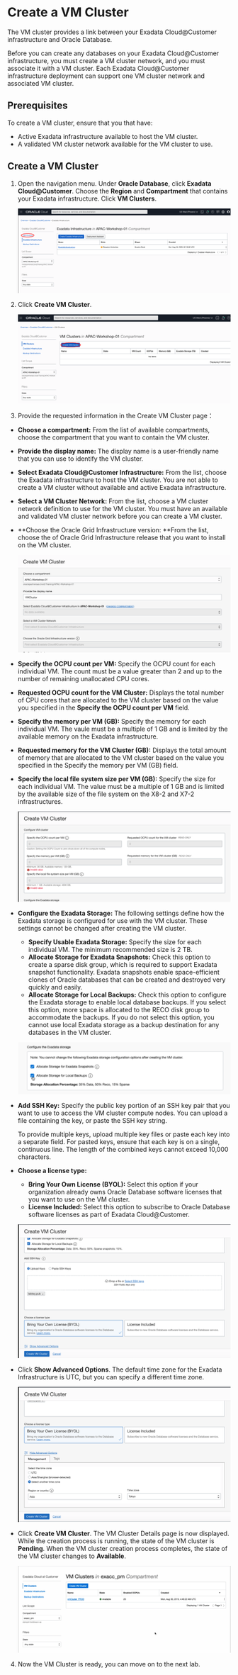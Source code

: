 # Create a VM Cluster

The VM cluster provides a link between your Exadata Cloud@Customer infrastructure and Oracle Database.

Before you can create any databases on your Exadata Cloud@Customer infrastructure, you must create a VM cluster network, and you must associate it with a VM cluster. Each Exadata Cloud@Customer infrastructure deployment can support one VM cluster network and associated VM cluster.

## Prerequisites

To create a VM cluster, ensure that you that have:

- Active Exadata infrastructure available to host the VM cluster.
- A validated VM cluster network available for the VM cluster to use.

## Create a VM Cluster

1. Open the navigation menu. Under **Oracle Database**, click **Exadata Cloud@Customer**. Choose the **Region** and **Compartment** that contains your Exadata infrastructure. Click **VM Clusters**.

   ![image-20200815142601703](images/image-20200815142601703.png)

   

2. Click **Create VM Cluster**.

   ![image-20200815143113443](images/image-20200815143113443.png)

   

3. Provide the requested information in the Create VM Cluster page：

- **Choose a compartment:** From the list of available compartments, choose the compartment that you want to contain the VM cluster.

- **Provide the display name:** The display name is a user-friendly name that you can use to identify the VM cluster. 

- **Select Exadata Cloud@Customer Infrastructure:** From the list, choose the Exadata infrastructure to host the VM cluster. You are not able to create a VM cluster without available and active Exadata infrastructure.

- **Select a VM Cluster Network:** From the list, choose a VM cluster network definition to use for the VM cluster. You must have an available and validated VM cluster network before you can create a VM cluster.

- **Choose the Oracle Grid Infrastructure version: **From the list, choose the of Oracle Grid Infrastructure release that you want to install on the VM cluster.

  ![image-20200815150305112](images/image-20200815150305112.png)

- **Specify the OCPU count per VM:** Specify the OCPU count for each individual VM. The count must be a value greater than 2 and up to the number of remaining unallocated CPU cores.

- **Requested OCPU count for the VM Cluster:** Displays the total number of CPU cores that are allocated to the VM cluster based on the value you specified in the **Specify the OCPU count per VM** field.

- **Specify the memory per VM (GB):** Specify the memory for each individual VM. The vaule must be a multiple of 1 GB and is limited by the available memory on the Exadata infrastructure.

- **Requested memory for the VM Cluster (GB):** Displays the total amount of memory that are allocated to the VM cluster based on the value you specified in the Specify the memory per VM (GB) field.

- **Specify the local file system size per VM (GB):** Specify the size for each individual VM. The value must be a multiple of 1 GB and is limited by the available size of the file system on the X8-2 and X7-2 infrastructures.

  ![image-20200815151143269](images/image-20200815151143269.png)

  

- **Configure the Exadata Storage:** The following settings define how the Exadata storage is configured for use with the VM cluster. These settings cannot be changed after creating the VM cluster.

  - **Specify Usable Exadata Storage:** Specify the size for each individual VM. The minimum recommended size is 2 TB.
  - **Allocate Storage for Exadata Snapshots:** Check this option to create a sparse disk group, which is required to support Exadata snapshot functionality. Exadata snapshots enable space-efficient clones of Oracle databases that can be created and destroyed very quickly and easily.
  - **Allocate Storage for Local Backups:** Check this option to configure the Exadata storage to enable local database backups. If you select this option, more space is allocated to the RECO disk group to accommodate the backups. If you do not select this option, you cannot use local Exadata storage as a backup destination for any databases in the VM cluster.

  ![image-20200815151535536](images/image-20200815151535536.png)

  

- **Add SSH Key:** Specify the public key portion of an SSH key pair that you want to use to access the VM cluster compute nodes. You can upload a file containing the key, or paste the SSH key string.

  To provide multiple keys, upload multiple key files or paste each key into a separate field. For pasted keys, ensure that each key is on a single, continuous line. The length of the combined keys cannot exceed 10,000 characters.

- **Choose a license type:**

  - **Bring Your Own License (BYOL):** Select this option if your organization already owns Oracle Database software licenses that you want to use on the VM cluster.
  - **License Included:** Select this option to subscribe to Oracle Database software licenses as part of Exadata Cloud@Customer.

  ![image-20200815151814776](images/image-20200815151814776.png)

  

- Click **Show Advanced Options**. The default time zone for the Exadata Infrastructure is UTC, but you can specify a different time zone. 

  ![image-20200815152327965](images/image-20200815152327965.png)

  

- Click **Create VM Cluster**. The VM Cluster Details page is now displayed. While the creation process is running, the state of the VM cluster is **Pending**. When the VM cluster creation process completes, the state of the VM cluster changes to **Available**.

  ![image-20200815152455235](images/image-20200815152455235.png)

  

4. Now the VM Cluster is ready, you can move on to the next lab.




